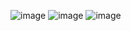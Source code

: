 ![image](https://user-images.githubusercontent.com/75119694/185966480-494d9368-f673-4d8f-9274-02d837c481d6.png)
![image](https://user-images.githubusercontent.com/75119694/185966638-3779b41b-a3f8-4e1b-a06f-73b7895e6e0d.png)
![image](https://user-images.githubusercontent.com/75119694/185966898-12229c47-aaeb-4084-9cbe-a18898d55cac.png)
